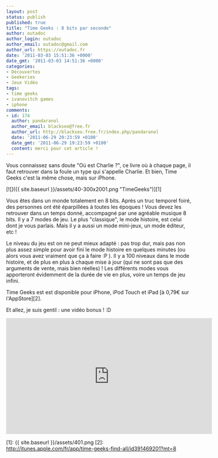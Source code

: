 ```yaml
---
layout: post
status: publish
published: true
title: "Time Geeks : 8 bits par seconde"
author: outadoc
author_login: outadoc
author_email: outadoc@gmail.com
author_url: https://outadoc.fr
date: '2011-03-03 15:51:36 +0000'
date_gmt: '2011-03-03 14:51:36 +0000'
categories:
- Découvertes
- Geekeries
- Jeux Vidéo
tags:
- time geeks
- ivanovitch games
- iphone
comments:
- id: 174
  author: pandaranol
  author_email: blackseo@free.fr
  author_url: http://blackseo.free.fr/index.php/pandaranol
  date: '2011-06-29 20:23:59 +0100'
  date_gmt: '2011-06-29 19:23:59 +0100'
  content: merci pour cet article !
---
```

Vous connaissez sans doute "Où est Charlie ?", ce livre où à chaque page, il faut retrouver dans la foule un type qui s'appelle Charlie. Et bien, Time Geeks c'est la même chose, mais sur iPhone.

[![]({{ site.baseurl }}/assets/40-300x2001.png "TimeGeeks")][1]

Vous êtes dans un monde totalement en 8 bits. Après un truc temporel foiré, des personnes ont été éparpillées à toutes les époques ! Vous devez les retrouver dans un temps donné, accompagné par une agréable musique 8 bits. Il y a 7 modes de jeu. Le plus "classique", le mode histoire, est celui dont je vous parlais. Mais il y a aussi un mode mini-jeux, un mode éditeur, etc !

Le niveau du jeu est on ne peut mieux adapté : pas trop dur, mais pas non plus assez simple pour avoir fini le mode histoire en quelques minutes (ou alors vous  avez vraiment que ça à faire :P ). Il y a 100 niveaux dans le mode histoire, et de plus en plus à chaque mise à jour (qui ne sont pas que des arguments de vente, mais bien réelles) ! Les différents modes vous apporteront évidemment de la durée de vie en plus, voire un temps de jeu infini.

Time Geeks est est disponible pour iPhone, iPod Touch et iPad [à 0,79€ sur l'AppStore][2].

Et allez, je suis gentil : une vidéo bonus ! :D

<iframe width="560" height="315" src="https://www.youtube-nocookie.com/embed/w6QXJoHeUno" frameborder="0" allow="autoplay; encrypted-media" allowfullscreen></iframe>

[1]: {{ site.baseurl }}/assets/401.png
[2]: http://itunes.apple.com/fr/app/time-geeks-find-all/id391469201?mt=8
